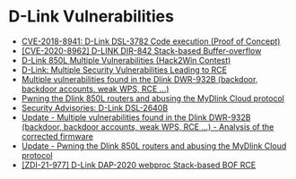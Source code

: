 # D-Link Vulnerabilities
- [CVE-2018-8941: D-Link DSL-3782 Code execution (Proof of Concept)](https://github.com/SECFORCE/CVE-2018-8941)
- [[CVE-2020-8962] D-LINK DIR-842 Stack-based Buffer-overflow](https://ctrsec.io/research/2020/02/13/cve-2020-8962-d-link-dir-842-stack-based-buffer-overflow.html)
- [D-Link 850L Multiple Vulnerabilities (Hack2Win Contest)](https://www.seebug.org/vuldb/ssvid-96333)
- [D-Link: Multiple Security Vulnerabilities Leading to RCE](https://www.trustwave.com/en-us/resources/blogs/spiderlabs-blog/d-link-multiple-security-vulnerabilities-leading-to-rce/)
- [Multiple vulnerabilities found in the Dlink DWR-932B (backdoor, backdoor accounts, weak WPS, RCE ...)](https://pierrekim.github.io/blog/2016-09-28-dlink-dwr-932b-lte-routers-vulnerabilities.html)
- [Pwning the Dlink 850L routers and abusing the MyDlink Cloud protocol](https://pierrekim.github.io/blog/2017-09-08-dlink-850l-mydlink-cloud-0days-vulnerabilities.html)
- [Security Advisories: D-Link DSL-2640B](https://raelize.com/blog/d-link-dsl-2640b-security-advisories/)
- [Update - Multiple vulnerabilities found in the Dlink DWR-932B (backdoor, backdoor accounts, weak WPS, RCE ...) - Analysis of the corrected firmware](https://pierrekim.github.io/blog/2017-02-02-update-dlink-dwr-932b-lte-routers-vulnerabilities.html)
- [Update - Pwning the Dlink 850L routers and abusing the MyDlink Cloud protocol](https://pierrekim.github.io/blog/2017-09-21-update-dlink-850l-mydlink-cloud-0days-vulnerabilities.html)
- [[ZDI-21-977] D-Link DAP-2020 webproc Stack-based BOF RCE](https://ctrsec.io/research/2021/08/21/zdi-21-977-d-link-dap-2020-webproc-stack-based-bof-rce.html)
